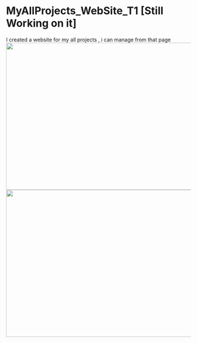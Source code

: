 # MyAllProjects_WebSite_T1 [Still Working on it]
I created a website for my all projects , i can manage from that page
<br>
<img src="https://user-images.githubusercontent.com/68808212/183638123-c74a8dc3-98b2-4189-af37-3dcf9e5a33a9.png" width="800px" height="400px"/>
<img src="https://user-images.githubusercontent.com/68808212/183638204-fdfb2d34-cdff-4ba4-af37-cbe01e40bef2.png" width="800px" height="400px"/>
